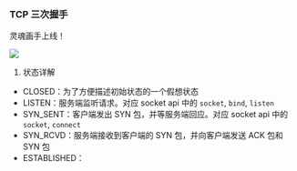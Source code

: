 ### TCP 三次握手

灵魂画手上线！

![](https://raw.githubusercontent.com/hsxhr-10/picture/master/三次握手.jpeg)

1. 状态详解

- CLOSED：为了方便描述初始状态的一个假想状态
- LISTEN：服务端监听请求。对应 socket api 中的 `socket`, `bind`, `listen`
- SYN_SENT：客户端发出 SYN 包，并等服务端回应。对应 socket api 中的 `socket`, `connect`
- SYN_RCVD：服务端接收到客户端的 SYN 包，并向客户端发送 ACK 包和 SYN 包
- ESTABLISHED：
